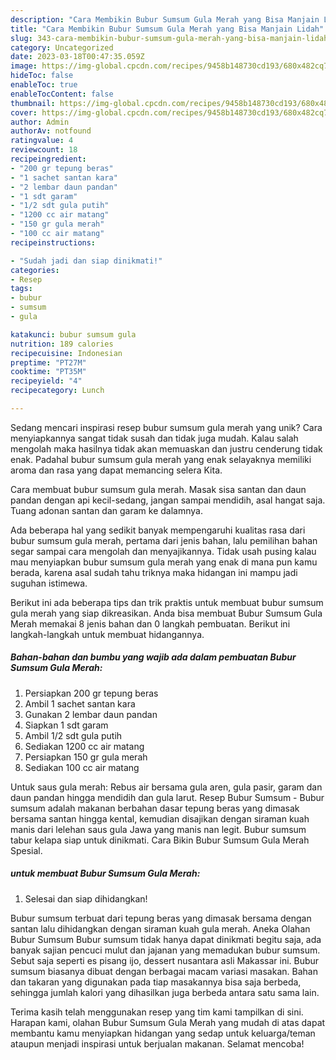 ```yaml
---
description: "Cara Membikin Bubur Sumsum Gula Merah yang Bisa Manjain Lidah"
title: "Cara Membikin Bubur Sumsum Gula Merah yang Bisa Manjain Lidah"
slug: 343-cara-membikin-bubur-sumsum-gula-merah-yang-bisa-manjain-lidah
category: Uncategorized
date: 2023-03-18T00:47:35.059Z
image: https://img-global.cpcdn.com/recipes/9458b148730cd193/680x482cq70/bubur-sumsum-gula-merah-foto-resep-utama.jpg
hideToc: false
enableToc: true
enableTocContent: false
thumbnail: https://img-global.cpcdn.com/recipes/9458b148730cd193/680x482cq70/bubur-sumsum-gula-merah-foto-resep-utama.jpg
cover: https://img-global.cpcdn.com/recipes/9458b148730cd193/680x482cq70/bubur-sumsum-gula-merah-foto-resep-utama.jpg
author: Admin
authorAv: notfound
ratingvalue: 4
reviewcount: 18
recipeingredient:
- "200 gr tepung beras"
- "1 sachet santan kara"
- "2 lembar daun pandan"
- "1 sdt garam"
- "1/2 sdt gula putih"
- "1200 cc air matang"
- "150 gr gula merah"
- "100 cc air matang"
recipeinstructions:

- "Sudah jadi dan siap dinikmati!"
categories:
- Resep
tags:
- bubur
- sumsum
- gula

katakunci: bubur sumsum gula 
nutrition: 189 calories
recipecuisine: Indonesian
preptime: "PT27M"
cooktime: "PT35M"
recipeyield: "4"
recipecategory: Lunch

---
```





Sedang mencari inspirasi resep bubur sumsum gula merah yang unik? Cara menyiapkannya sangat tidak susah dan tidak juga mudah. Kalau salah mengolah maka hasilnya tidak akan memuaskan dan justru cenderung tidak enak. Padahal bubur sumsum gula merah yang enak selayaknya memiliki aroma dan rasa yang dapat memancing selera Kita.





Cara membuat bubur sumsum gula merah. Masak sisa santan dan daun pandan dengan api kecil-sedang, jangan sampai mendidih, asal hangat saja. Tuang adonan santan dan garam ke dalamnya.

Ada beberapa hal yang sedikit banyak mempengaruhi kualitas rasa dari bubur sumsum gula merah, pertama dari jenis bahan, lalu pemilihan bahan segar sampai cara mengolah dan menyajikannya. Tidak usah pusing kalau mau menyiapkan bubur sumsum gula merah yang enak di mana pun kamu berada, karena asal sudah tahu triknya maka hidangan ini mampu jadi suguhan istimewa.






Berikut ini ada beberapa tips dan trik praktis untuk membuat bubur sumsum gula merah yang siap dikreasikan. Anda bisa membuat Bubur Sumsum Gula Merah memakai 8 jenis bahan dan 0 langkah pembuatan. Berikut ini langkah-langkah untuk membuat hidangannya.

<!--inarticleads1-->

##### Bahan-bahan dan bumbu yang wajib ada dalam pembuatan Bubur Sumsum Gula Merah:

1. Persiapkan 200 gr tepung beras
1. Ambil 1 sachet santan kara
1. Gunakan 2 lembar daun pandan
1. Siapkan 1 sdt garam
1. Ambil 1/2 sdt gula putih
1. Sediakan 1200 cc air matang
1. Persiapkan 150 gr gula merah
1. Sediakan 100 cc air matang


Untuk saus gula merah: Rebus air bersama gula aren, gula pasir, garam dan daun pandan hingga mendidih dan gula larut. Resep Bubur Sumsum - Bubur sumsum adalah makanan berbahan dasar tepung beras yang dimasak bersama santan hingga kental, kemudian disajikan dengan siraman kuah manis dari lelehan saus gula Jawa yang manis nan legit. Bubur sumsum tabur kelapa siap untuk dinikmati. Cara Bikin Bubur Sumsum Gula Merah Spesial. 

<!--inarticleads2-->

#####  untuk membuat Bubur Sumsum Gula Merah:


1. Selesai dan siap dihidangkan!

Bubur sumsum terbuat dari tepung beras yang dimasak bersama dengan santan lalu dihidangkan dengan siraman kuah gula merah. Aneka Olahan Bubur Sumsum Bubur sumsum tidak hanya dapat dinikmati begitu saja, ada banyak sajian pencuci mulut dan jajanan yang memadukan bubur sumsum. Sebut saja seperti es pisang ijo, dessert nusantara asli Makassar ini. Bubur sumsum biasanya dibuat dengan berbagai macam variasi masakan. Bahan dan takaran yang digunakan pada tiap masakannya bisa saja berbeda, sehingga jumlah kalori yang dihasilkan juga berbeda antara satu sama lain. 

Terima kasih telah menggunakan resep yang tim kami tampilkan di sini. Harapan kami, olahan Bubur Sumsum Gula Merah yang mudah di atas dapat membantu kamu menyiapkan hidangan yang sedap untuk keluarga/teman ataupun menjadi inspirasi untuk berjualan makanan. Selamat mencoba!
